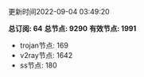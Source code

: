 更新时间2022-09-04 03:49:20

**总订阅: 64**
**总节点: 9290**
**有效节点: 1991**
- trojan节点: 169
- v2ray节点: 1642
- ss节点: 180
